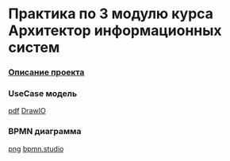 # Практика по 3 модулю курса Архитектор информационных систем

### [Описание проекта](SolutionInfo.md)

### UseCase модель
 [pdf](UseCase/Use%20Case%20модель%20процесса%20закупа%20оборудования.pdf) [DrawIO](https://drive.google.com/file/d/10fble6OpYkfgwgVsxxwJbjH2hwy24lnA/view?usp=sharing)
 
### BPMN диаграмма
 [png](/BPMN/BPMN-Temp.png)  [bpmn.studio](https://bpmn.studio/s/M6bdZq3)
 